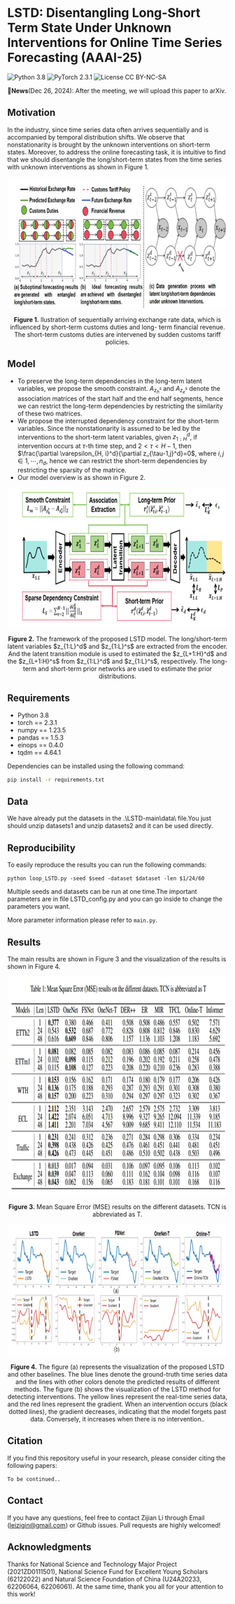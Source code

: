 # LSTD: Disentangling Long-Short Term State Under Unknown Interventions for Online Time Series Forecasting (AAAI-25)
![Python 3.8](https://img.shields.io/badge/python-3.8-green.svg?style=plastic)
![PyTorch 2.3.1](https://img.shields.io/badge/PyTorch%20-%23EE4C2C.svg?style=plastic)
![License CC BY-NC-SA](https://img.shields.io/badge/license-CC_BY--NC--SA--green.svg?style=plastic)

:triangular_flag_on_post:**News**(Dec 26, 2024): After the meeting, we will upload this paper to arXiv.

## Motivation
In the industry, since time series data often arrives sequentially and is accompanied by temporal distribution shifts. We observe that nonstationarity is brought by the unknown interventions on short-term states. Moreover, to address the online forecasting task, it is intuitive to find that we should disentangle the long/short-term states from the time series with unknown interventions as shown in Figure 1.
<p align="center">
<img src=".\LSTD-main\Image\intervention.png" height = "300" alt="" align=center />
<br><br>
<b>Figure 1.</b> llustration of sequentially arriving exchange rate data, which is influenced by short-term customs duties and long-
term financial revenue. The short-term customs duties are intervened by sudden customs tariff policies.
</p>

## Model
- To preserve the long-term dependencies in the long-term latent variables, we propose the smooth constraint. $A_{z_h^s}$ and $A_{z_e^s}$ denote the association matrices of the start half and the end half segments, hence we can restrict the long-term dependencies by restricting the similarity of these two matrices.
- We propose the interrupted dependency constraint for the short-term variables. Since the nonstationarity is assumed to be led by the interventions to the short-term latent variables, given $z_{1:H}^d$, if intervention occurs at $\tau$-th time step, and $2<\tau<H-1$, then $\frac{\partial \varepsilon_{H, i}^d}{\partial z_{\tau-1,j}^d}=0$, where $i,j \in { 1,\cdots,n_d}$, hence we can restrict the short-term dependencies by restricting the sparsity of the matrice.
- Our model overview is as shown in Figure 2.
<p align="center">
<img src=".\LSTD-main\Image\model.png" height = "320" alt="" align=center />
<br><br>
<b>Figure 2.</b> The framework of the proposed LSTD model. The long/short-term latent variables $z_{1:L}^d$ and $z_{1:L}^s$ are extracted from the encoder. And the latent transition module is used to estimated the $z_{L+1:H}^d$ and the $z_{L+1:H}^s$ from $z_{1:L}^d$ and $z_{1:L}^s$, respectively. The long-term and short-term prior networks are used to estimate the prior distributions.

## Requirements

- Python 3.8
- torch == 2.3.1
- numpy == 1.23.5
- pandas == 1.5.3
- einops == 0.4.0
- tqdm == 4.64.1

Dependencies can be installed using the following command:
```bash
pip install -r requirements.txt
```

## Data

We have already put the datasets in the .\LSTD-main\data\ file.You just should unzip datasets1 and unzip datasets2 and it can be used directly. 
## Reproducibility

To easily reproduce the results you can run the following commands:
```
python loop_LSTD.py -seed $seed -dataset $dataset -len $1/24/60
```
Multiple seeds and datasets can be run at one time.The important parameters are in file LSTD_config.py and you can go inside to change the parameters you want.

More parameter information please refer to `main.py`.


## <span id="resultslink">Results</span>

The main results are shown in Figure 3 and the visualization of the results is shown in Figure 4.

<p align="center">
<img src=".\LSTD-main\Image\results.png" height = "500" alt="" align=center />
<br><br>
<b>Figure 3.</b> Mean Square Error (MSE) results on the different datasets. TCN is abbreviated as T.
</p>

<p align="center">
<img src=".\LSTD-main\Image\pred.png" height = "300" alt="" align=center />
<br><br>
<b>Figure 4.</b> The  figure (a) represents the visualization of the proposed LSTD and other baselines. The blue lines denote the ground-truth time series data and the lines with other colors denote the predicted results of different methods. The figure (b) shows the visualization of the LSTD method for detecting interventions. The yellow lines represent the real-time series data, and the red lines represent the gradient. When an intervention occurs (black dotted lines), the gradient decreases, indicating that the model forgets past data. Conversely, it increases when there is no intervention..
</p>



## <span id="citelink">Citation</span>
If you find this repository useful in your research, please consider citing the following papers:

```
To be continued..
```

## Contact
If you have any questions, feel free to contact Zijian Li through Email (leizigin@gmail.com) or Github issues. Pull requests are highly welcomed!

## Acknowledgments
Thanks for National Science and Technology Major Project (2021ZD0111501), National Science Fund for Excellent Young Scholars (62122022) and Natural Science Foundation of China (U24A20233, 62206064, 62206061).
At the same time, thank you all for your attention to this work! 
